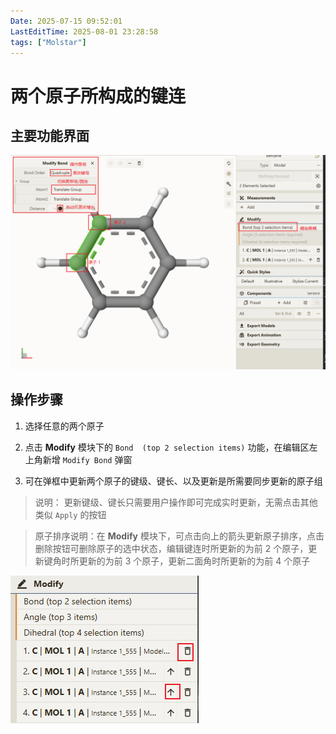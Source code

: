 ```yaml
---
Date: 2025-07-15 09:52:01
LastEditTime: 2025-08-01 23:28:58
tags: ["Molstar"]
---
```


# 两个原子所构成的键连

## 主要功能界面

![edit-bond](./assets/edit-bond-image.webp)

## 操作步骤

1. 选择任意的两个原子

2. 点击 <b>Modify</b> 模块下的 `Bond  (top 2 selection items)` 功能，在编辑区左上角新增 `Modify Bond` 弹窗

3. 可在弹框中更新两个原子的键级、键长、以及更新是所需要同步更新的原子组

> 说明： 更新键级、键长只需要用户操作即可完成实时更新，无需点击其他类似 `Apply` 的按钮

> 原子排序说明：在 <b>Modify</b> 模块下，可点击向上的箭头更新原子排序，点击删除按钮可删除原子的选中状态，编辑键连时所更新的为前 2 个原子，更新键角时所更新的为前 3 个原子，更新二面角时所更新的为前 4 个原子

![alt text](./assets/edit-order-atom.webp)
